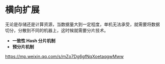 # 横向扩展

无论是存储还是计算资源，当数据量大到一定程度，单机无法承受，就需要将数据切分，分散到不同的机器上，这时候就需要分片技术。











- **一致性 Hash 分片机制**
- **预分片机制**





https://mp.weixin.qq.com/s/mZo7Dg6gfNqXoetaqgwMww

